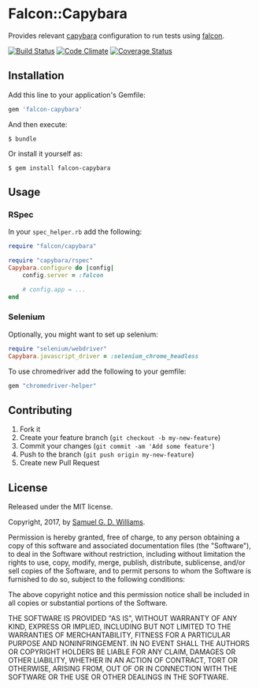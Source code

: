 # Falcon::Capybara

Provides relevant [capybara] configuration to run tests using [falcon].

[falcon]: https://github.com/socketry/falcon
[capybara]: https://github.com/teamcapybara/capybara

[![Build Status](https://secure.travis-ci.org/socketry/falcon-capybara.svg)](http://travis-ci.org/socketry/falcon-capybara)
[![Code Climate](https://codeclimate.com/github/socketry/falcon-capybara.svg)](https://codeclimate.com/github/socketry/falcon-capybara)
[![Coverage Status](https://coveralls.io/repos/socketry/falcon-capybara/badge.svg)](https://coveralls.io/r/socketry/falcon-capybara)

## Installation

Add this line to your application's Gemfile:

```ruby
gem 'falcon-capybara'
```

And then execute:

	$ bundle

Or install it yourself as:

	$ gem install falcon-capybara

## Usage

### RSpec

In your `spec_helper.rb` add the following:

```ruby
require "falcon/capybara"

require "capybara/rspec"
Capybara.configure do |config|
	config.server = :falcon

	# config.app = ...
end
```

### Selenium

Optionally, you might want to set up selenium:

```ruby
require "selenium/webdriver"
Capybara.javascript_driver = :selenium_chrome_headless
```

To use chromedriver add the following to your gemfile:

```ruby
gem "chromedriver-helper"
```

## Contributing

1. Fork it
2. Create your feature branch (`git checkout -b my-new-feature`)
3. Commit your changes (`git commit -am 'Add some feature'`)
4. Push to the branch (`git push origin my-new-feature`)
5. Create new Pull Request

## License

Released under the MIT license.

Copyright, 2017, by [Samuel G. D. Williams](http://www.codeotaku.com/samuel-williams).

Permission is hereby granted, free of charge, to any person obtaining a copy
of this software and associated documentation files (the "Software"), to deal
in the Software without restriction, including without limitation the rights
to use, copy, modify, merge, publish, distribute, sublicense, and/or sell
copies of the Software, and to permit persons to whom the Software is
furnished to do so, subject to the following conditions:

The above copyright notice and this permission notice shall be included in
all copies or substantial portions of the Software.

THE SOFTWARE IS PROVIDED "AS IS", WITHOUT WARRANTY OF ANY KIND, EXPRESS OR
IMPLIED, INCLUDING BUT NOT LIMITED TO THE WARRANTIES OF MERCHANTABILITY,
FITNESS FOR A PARTICULAR PURPOSE AND NONINFRINGEMENT. IN NO EVENT SHALL THE
AUTHORS OR COPYRIGHT HOLDERS BE LIABLE FOR ANY CLAIM, DAMAGES OR OTHER
LIABILITY, WHETHER IN AN ACTION OF CONTRACT, TORT OR OTHERWISE, ARISING FROM,
OUT OF OR IN CONNECTION WITH THE SOFTWARE OR THE USE OR OTHER DEALINGS IN
THE SOFTWARE.
